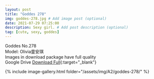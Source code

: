 ```yaml
---
layout: post
title: "Goddes 278"
img: goddes-278.jpg # Add image post (optional)
date: 2021-07-29 07:25:00
description: Sexy girl. # Add post description (optional)
tag: [cute, sexy, goddes]
---
```

Goddes No.278  
Model: Olivia童安琪  
Images in download package have full quality                    
Google Drive [Download Full](http://gestyy.com/eoAuNT){:target="_blank"}

{% include image-gallery.html folder="/assets/img/A2/goddes-278/" %}
